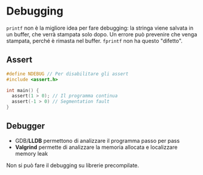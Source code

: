 # Debugging

`printf` non è la migliore idea per fare debugging: la stringa viene salvata in un buffer, che verrà stampata solo dopo. Un errore può prevenire che venga stampata, perché è rimasta nel buffer. `fprintf` non ha questo "difetto".

## Assert

```c
#define NDEBUG // Per disabilitare gli assert
#include <assert.h>

int main() {
  assert(1 > 0); // Il programma continua
  assert(-1 > 0) // Segmentation fault
}
```

## Debugger

- GDB/**LLDB** permettono di analizzare il programma passo per pass
- **Valgrind** permette di analizzare la memoria allocata e localizzare memory leak

Non si può fare il debugging su librerie precompilate.